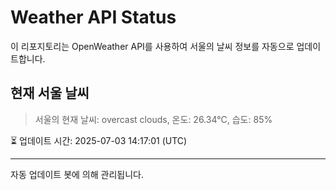 
# Weather API Status

이 리포지토리는 OpenWeather API를 사용하여 서울의 날씨 정보를 자동으로 업데이트합니다.

## 현재 서울 날씨
> 서울의 현재 날씨: overcast clouds, 온도: 26.34°C, 습도: 85%

⏳ 업데이트 시간: 2025-07-03 14:17:01 (UTC)

---
자동 업데이트 봇에 의해 관리됩니다.
